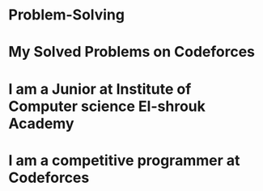 # Problem-Solving
# My Solved Problems on Codeforces
# I am a Junior at Institute of Computer science El-shrouk Academy
# I am a competitive programmer at Codeforces
